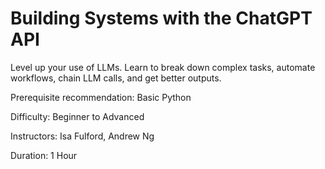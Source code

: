 # Building Systems with the ChatGPT API
Level up your use of LLMs. Learn to break down complex tasks, automate workflows, chain LLM calls, and get better outputs.

Prerequisite recommendation: Basic Python

Difficulty: Beginner to Advanced

Instructors: Isa Fulford, Andrew Ng

Duration: 1 Hour

